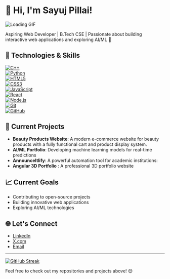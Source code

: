 # 👋 Hi, I'm Sayuj Pillai!

![Loading GIF](https://c.tenor.com/PRp9o6Dwzv4AAAAC/loading.gif)

Aspiring Web Developer | B.Tech CSE | Passionate about building interactive web applications and exploring AI/ML 🚀

## 🔧 Technologies & Skills

[![C++](https://img.shields.io/badge/C++-00599C?style=for-the-badge&logo=cplusplus&logoColor=white)](https://isocpp.org/)  
[![Python](https://img.shields.io/badge/Python-3776AB?style=for-the-badge&logo=python&logoColor=white)](https://www.python.org/)  
[![HTML5](https://img.shields.io/badge/HTML5-E34F26?style=for-the-badge&logo=html5&logoColor=white)](https://developer.mozilla.org/en-US/docs/Web/HTML)  
[![CSS3](https://img.shields.io/badge/CSS3-1572B6?style=for-the-badge&logo=css3&logoColor=white)](https://developer.mozilla.org/en-US/docs/Web/CSS)  
[![JavaScript](https://img.shields.io/badge/JavaScript-F7DF1E?style=for-the-badge&logo=javascript&logoColor=black)](https://developer.mozilla.org/en-US/docs/Web/JavaScript)  
[![React](https://img.shields.io/badge/React-61DAFB?style=for-the-badge&logo=react&logoColor=black)](https://reactjs.org/)  
[![Node.js](https://img.shields.io/badge/Node.js-339933?style=for-the-badge&logo=node.js&logoColor=white)](https://nodejs.org/)  
[![Git](https://img.shields.io/badge/Git-F05032?style=for-the-badge&logo=git&logoColor=white)](https://git-scm.com/)  
[![GitHub](https://img.shields.io/badge/GitHub-181717?style=for-the-badge&logo=github&logoColor=white)](https://github.com/)  

## 🌟 Current Projects

- **Beauty Products Website**: A modern e-commerce website for beauty products with a fully functional cart and product display system.
- **AI/ML Portfolio**: Developing machine learning models for real-time predictions
- **AnnounceItlify**: A powerful automation tool for academic institutions:
- **Angular 3D Portfolio** : A professional 3D portfolio website
 
## 📈 Current Goals

- Contributing to open-source projects  
- Building innovative web applications  
- Exploring AI/ML technologies  

## 🌐 Let's Connect

- [LinkedIn](https://www.linkedin.com/in/sayuj-pillai-139a07315)  
- [X.com](https://x.com/PillaiSayu12847)  
- [Email](mailto:sayujpillai63@gmail.com)  

---


<a href="https://git.io/streak-stats"><img src="https://github-readme-streak-stats.herokuapp.com?user=Sayuj63" alt="GitHub Streak" /></a>

Feel free to check out my repositories and projects above! 😊

